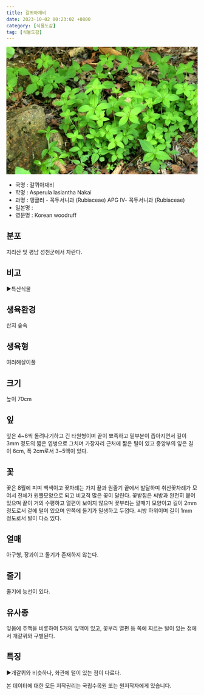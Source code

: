 ```yaml
---
title: 갈퀴아재비
date: 2023-10-02 00:23:02 +0800
category: [식물도감]
tag: [식물도감]
---
```




![갈퀴아재비](/assets/img/fileUpload/plants/basic/Rubiaceae/Asperula/22915/22915_1_th2.JPG)
- 국명 : 갈퀴아재비
- 학명 : Asperula lasiantha Nakai
- 과명 : 앵글러 - 꼭두서니과 (Rubiaceae) APG Ⅳ- 꼭두서니과 (Rubiaceae)
- 일본명 : 
- 영문명 : Korean woodruff


## 분포
지리산 및 평남 성천군에서 자란다.
## 비고
▶특산식물
## 생육환경
산지 숲속
## 생육형
여러해살이풀
## 크기
높이 70cm
## 잎
잎은 4~6씩 돌려나기하고 긴 타원형이며 끝이 뾰족하고 밑부분이 좁아지면서 길이 3mm 정도의 짧은 엽병으로 그치며 가장자리 근처에 짧은 털이 있고 중앙부의 잎은 길이 6cm, 폭 2cm로서 3~5맥이 있다.
## 꽃
꽃은 8월에 피며 백색이고 꽃차례는 가지 끝과 원줄기 끝에서 발달하며 취산꽃차례가 모여서 전체가 원뿔모양으로 되고 비교적 많은 꽃이 달린다. 꽃받침은 씨방과 완전히 붙어 있으며 끝이 거의 수평하고 열편이 보이지 않으며 꽃부리는 깔때기 모양이고 길이 2mm 정도로서 겉에 털이 있으며 안쪽에 돌기가 밀생하고 두껍다. 씨방 하위이며 길이 1mm 정도로서 털이 다소 있다.
## 열매
아구형, 장과이고 돌기가 존재하지 않는다. 
## 줄기
줄기에 능선이 있다.
## 유사종
잎몸에 주맥을 비롯하여 5개의 잎맥이 있고, 꽃부리 열편 등 쪽에 찌르는 털이 있는 점에서 개갈퀴와 구별된다.
## 특징
▶개갈퀴와 비슷하나, 화관에 털이 있는 점이 다르다.






본 데이터에 대한 모든 저작권리는 국립수목원 또는 원저작자에게 있습니다.
